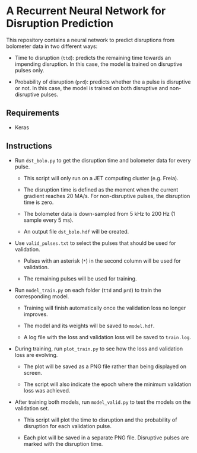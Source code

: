 # A Recurrent Neural Network for Disruption Prediction

This repository contains a neural network to predict disruptions from bolometer data in two different ways:

* Time to disruption (`ttd`): predicts the remaining time towards an impending disruption. In this case, the model is trained on disruptive pulses only.

* Probability of disruption (`prd`): predicts whether the a pulse is disruptive or not. In this case, the model is trained on both disruptive and non-disruptive pulses.

## Requirements

- Keras

## Instructions

- Run `dst_bolo.py` to get the disruption time and bolometer data for every pulse.

    - This script will only run on a JET computing cluster (e.g. Freia).
    
    - The disruption time is defined as the moment when the current gradient reaches 20 MA/s. For non-disruptive pulses, the disruption time is zero.

    - The bolometer data is down-sampled from 5 kHz to 200 Hz (1 sample every 5 ms).

    - An output file `dst_bolo.hdf` will be created.

- Use `valid_pulses.txt` to select the pulses that should be used for validation.

    - Pulses with an asterisk (`*`) in the second column will be used for validation.
    
    - The remaining pulses will be used for training.

- Run `model_train.py` on each folder (`ttd` and `prd`) to train the corresponding model.

    - Training will finish automatically once the validation loss no longer improves.
    
    - The model and its weights will be saved to `model.hdf`.
    
    - A log file with the loss and validation loss will be saved to `train.log`.

- During training, run `plot_train.py` to see how the loss and validation loss are evolving.

    - The plot will be saved as a PNG file rather than being displayed on screen.

    - The script will also indicate the epoch where the minimum validation loss was achieved.

- After training both models, run `model_valid.py` to test the models on the validation set.

    - This script will plot the time to disruption and the probability of disruption for each validation pulse.
    
    - Each plot will be saved in a separate PNG file. Disruptive pulses are marked with the disruption time.
